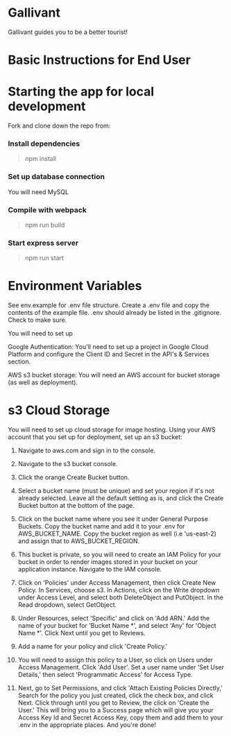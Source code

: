 # Gallivant

Gallivant guides you to be a better tourist!

# Basic Instructions for End User

# Starting the app for local development

Fork and clone down the repo from: 

### Install dependencies

> npm install

### Set up database connection

You will need MySQL 

### Compile with webpack

> npm run build

### Start express server 

> npm run start

# Environment Variables

See env.example for .env file structure. Create a .env file and copy the contents of the example file.  .env should already be listed in the .gitignore. Check to make sure.

You will need to set up

Google Authentication: You'll need to set up a project in Google Cloud Platform and configure the Client ID and Secret in the API's & Services section.

AWS s3 bucket storage: You will need an AWS account for bucket storage (as well as deployment). 

# s3 Cloud Storage

You will need to set up cloud storage for image hosting. Using your AWS account that you set up for deployment, set up an s3 bucket:

1. Navigate to aws.com and sign in to the console.

2. Navigate to the s3 bucket console.

3. Click the orange Create Bucket button.

4. Select a bucket name (must be unique) and set your region if it's not already selected. Leave all the default setting as is, and click the Create Bucket button at the bottom of the page.

5. Click on the bucket name where you see it under General Purpose Buckets. Copy the bucket name and add it to your .env for AWS_BUCKET_NAME. Copy the bucket region as well (i.e 'us-east-2) and assign that to AWS_BUCKET_REGION.

6. This bucket is private, so you will need to create an IAM Policy for your bucket in order to render images stored in your bucket on your application instance. Navigate to the IAM console.

7. Click on 'Policies' under Access Management, then click Create New Policy. In Services, choose s3. In Actions, click on the Write dropdown under Access Level, and select both DeleteObject and PutObject. In the Read dropdown, select GetObject.

8. Under Resources, select 'Specific' and click on 'Add ARN.' Add the name of your bucket for 'Bucket Name *', and select 'Any' for 'Object Name *'. Click Next until you get to Reviews.

9. Add a name for your policy and click 'Create Policy.'

10. You will need to assign this policy to a User, so click on Users under Access Management. Click 'Add User'. Set a user name under 'Set User Details,' then select 'Programmatic Access' for Access Type.

11. Next, go to Set Permissions, and click 'Attach Existing Policies Directly,' Search for the policy you just created, click the check box, and click Next. Click through until you get to Review, the click on 'Create the User.' This will bring you to a Success page which will give you your Access Key Id and Secret Access Key, copy them and add them to your .env in the appropriate places. And you're done!







